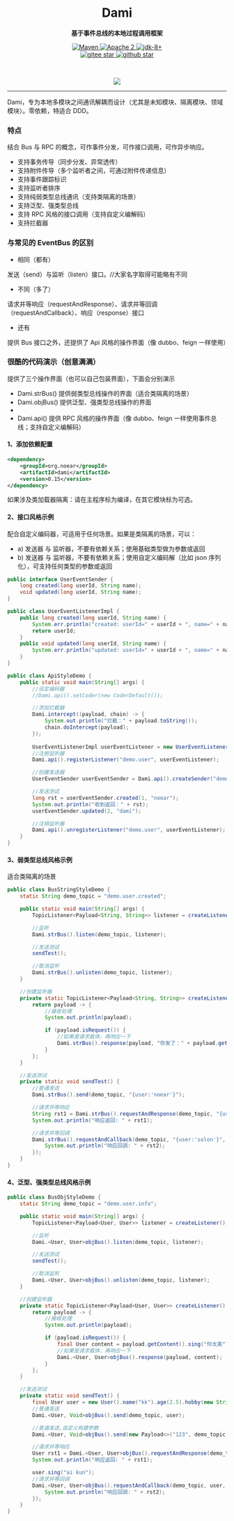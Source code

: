 <h1 align="center" style="text-align:center;">
  Dami
</h1>
<p align="center">
	<strong>基于事件总线的本地过程调用框架</strong>
</p>

<p align="center">
    <a target="_blank" href="https://search.maven.org/artifact/org.noear/dami">
        <img src="https://img.shields.io/maven-central/v/org.noear/dami.svg?label=Maven%20Central" alt="Maven" />
    </a>
    <a target="_blank" href="https://www.apache.org/licenses/LICENSE-2.0.txt">
		<img src="https://img.shields.io/:license-Apache2-blue.svg" alt="Apache 2" />
	</a>
    <a target="_blank" href="https://www.oracle.com/java/technologies/javase/javase-jdk8-downloads.html">
		<img src="https://img.shields.io/badge/JDK-8+-green.svg" alt="jdk-8+" />
	</a>
    <br />
    <a target="_blank" href='https://gitee.com/noear/dami/stargazers'>
        <img src='https://gitee.com/noear/dami/badge/star.svg' alt='gitee star'/>
    </a>
    <a target="_blank" href='https://github.com/noear/dami/stargazers'>
        <img src="https://img.shields.io/github/stars/noear/dami.svg?logo=github" alt="github star"/>
    </a>
</p>

<br/>
<p align="center">
	<a href="https://jq.qq.com/?_wv=1027&k=kjB5JNiC">
	<img src="https://img.shields.io/badge/QQ交流群-22200020-orange"/></a>
</p>


<hr />




Dami，专为本地多模块之间通讯解耦而设计（尤其是未知模块、隔离模块、领域模块）。零依赖，特适合 DDD。

###  特点

结合 Bus 与 RPC 的概念，可作事件分发，可作接口调用，可作异步响应。

* 支持事务传导（同步分发、异常透传）
* 支持附件传导（多个监听者之间，可通过附件传递信息）
* 支持事件跟踪标识
* 支持监听者排序
* 支持纯弱类型总线通讯（支持类隔离的场景）
* 支持泛型、强类型总线
* 支持 RPC 风格的接口调用（支持自定义编解码）
* 支持拦截器


### 与常见的 EventBus 的区别

* 相同（都有）

发送（send）与监听（listen）接口。//大家名字取得可能略有不同

* 不同（多了）

请求并等响应（requestAndResponse）、请求并等回调（requestAndCallback）、响应（response）接口

* 还有

提供 Bus 接口之外，还提供了 Api 风格的操作界面（像 dubbo、feign 一样使用）

### 很酷的代码演示（创意满满）

提供了三个操作界面（也可以自己包装界面），下面会分别演示

* Dami.strBus() 提供弱类型总线操作的界面（适合类隔离的场景）
* Dami.objBus() 提供泛型、强类型总线操作的界面
* 
* Dami.api() 提供 RPC 风格的操作界面（像 dubbo、feign 一样使用事件总线；支持自定义编解码）


#### 1、添加依赖配置

```xml
<dependency>
    <groupId>org.noear</groupId>
    <artifactId>dami</artifactId>
    <version>0.15</version>
</dependency>
```

如果涉及类加载器隔离：请在主程序标为编译，在其它模块标为可选。

#### 2、接口风格示例

配合自定义编码器，可适用于任何场景。如果是类隔离的场景，可以：

* a) 发送器 与 监听器，不要有依赖关系；使用基础类型做为参数或返回
* b) 发送器 与 监听器，不要有依赖关系；使用自定义编码解（比如 json 序列化），可支持任何类型的参数或返回

```java
public interface UserEventSender {
    long created(long userId, String name);
    void updated(long userId, String name);
}

public class UserEventListenerImpl {
    public long created(long userId, String name) {
        System.err.println("created: userId=" + userId + ", name=" + name);
        return userId;
    }
    public void updated(long userId, String name) {
        System.err.println("updated: userId=" + userId + ", name=" + name);
    }
}

public class ApiStyleDemo {
    public static void main(String[] args) {
        //设定编码器
        //Dami.api().setCoder(new CoderDefault());

        //添加拦截器
        Dami.intercept((payload, chain) -> {
            System.out.println("拦截：" + payload.toString());
            chain.doIntercept(payload);
        });
        
        UserEventListenerImpl userEventListener = new UserEventListenerImpl();
        //注册监听器
        Dami.api().registerListener("demo.user", userEventListener);

        //创建发送器
        UserEventSender userEventSender = Dami.api().createSender("demo.user", UserEventSender.class);

        //发送测试
        long rst = userEventSender.created(1, "noear");
        System.out.println("收到返回：" + rst);
        userEventSender.updated(2, "dami");

        //注销监听器
        Dami.api().unregisterListener("demo.user", userEventListener);
    }
}
```

#### 3、弱类型总线风格示例

适合类隔离的场景

```java
public class BusStringStyleDemo {
    static String demo_topic = "demo.user.created";

    public static void main(String[] args) {
        TopicListener<Payload<String, String>> listener = createListener();

        //监听
        Dami.strBus().listen(demo_topic, listener);

        //发送测试
        sendTest();

        //取消监听
        Dami.strBus().unlisten(demo_topic, listener);
    }

    //创建监听器
    private static TopicListener<Payload<String, String>> createListener() {
        return payload -> {
            //接收处理
            System.out.println(payload);

            if (payload.isRequest()) {
                //如果是请求载体，再响应一下
                Dami.strBus().response(payload, "你发了：" + payload.getContent());
            }
        };
    }

    //发送测试
    private static void sendTest() {
        //普通发送
        Dami.strBus().send(demo_topic, "{user:'noear'}");

        //请求并等响应
        String rst1 = Dami.strBus().requestAndResponse(demo_topic, "{user:'dami'}");
        System.out.println("响应返回: " + rst1);

        //请求并等回调
        Dami.strBus().requestAndCallback(demo_topic, "{user:'solon'}", (rst2) -> {
            System.out.println("响应回调: " + rst2);
        });
    }
}
```

#### 4、泛型、强类型总线风格示例


```java
public class BusObjStyleDemo {
    static String demo_topic = "demo.user.info";

    public static void main(String[] args) {
        TopicListener<Payload<User, User>> listener = createListener();

        //监听
        Dami.<User, User>objBus().listen(demo_topic, listener);

        //发送测试
        sendTest();

        //取消监听
        Dami.<User, User>objBus().unlisten(demo_topic, listener);
    }

    //创建监听器
    private static TopicListener<Payload<User, User>> createListener() {
        return payload -> {
            //接收处理
            System.out.println(payload);

            if (payload.isRequest()) {
                final User content = payload.getContent().sing("你太美");
                //如果是请求载体，再响应一下
                Dami.<User, User>objBus().response(payload, content);
            }
        };
    }

    //发送测试
    private static void sendTest() {
        final User user = new User().name("kk").age(2.5).hobby(new String[]{"唱", "跳", "rap", "打篮球"});
        //普通发送
        Dami.<User, Void>objBus().send(demo_topic, user);

        //普通发送,自定义构建参数
        Dami.<User, Void>objBus().send(new Payload<>("123", demo_topic, user));

        //请求并等响应
        User rst1 = Dami.<User, User>objBus().requestAndResponse(demo_topic, user);
        System.out.println("响应返回: " + rst1);

        user.sing("ai kun");
        //请求并等回调
        Dami.<User, User>objBus().requestAndCallback(demo_topic, user, rst2 -> {
            System.out.println("响应回调: " + rst2);
        });
    }
}
```